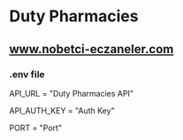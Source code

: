 # Duty Pharmacies

## www.nobetci-eczaneler.com

### .env file
<p>API_URL = "Duty Pharmacies API"</p>
<p>API_AUTH_KEY = "Auth Key"</p>
<p>PORT = "Port"</p>
